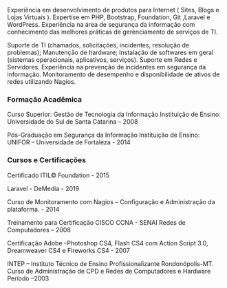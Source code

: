 Experiência em desenvolvimento de produtos para Internet ( Sites, Blogs e Lojas Virtuais ). 
Expertise em PHP, Bootstrap, Foundation, Git ,Laravel e WordPress.
Experiência na área de segurança da informação com conhecimento das melhores práticas de gerenciamento de serviços de TI.

Suporte de TI (chamados, solicitações, incidentes, resolução de problemas); Manutenção de hardware; Instalação de softwares em geral (sistemas operacionais, aplicativos, serviços). Suporte em Redes e Servidores. Experiência na prevenção de incidentes em segurança da informação. Monitoramento de desempenho e disponibilidade de ativos de redes utilizando Nagios.

### Formação Acadêmica

Curso Superior: Gestão de Tecnologia da Informação 
Instituição de Ensino: Universidade do Sul de Santa Catarina – 2008

Pós-Graduação em Segurança da Informação
Instituição de Ensino: UNIFOR – Universidade de Fortaleza - 2014

### Cursos e Certificações

Certificado ITIL© Foundation - 2015

Laravel - DeMedia - 2019

Curso de Monitoramento com Nagios – Configuração e Administração da plataforma. - 2014

Treinamento para Certificação CISCO CCNA - SENAI
Redes de Computadores – 2008

Certificação Adobe –Photoshop CS4,  Flash CS4 com Action Script 3.0, Dreamweaver CS4 e Fireworks CS4 - 2007

INTEP – Instituto Técnico de Ensino Profissionalizante Rondonópolis-MT. 
Curso de Administração de CPD e Redes de Computadores e Hardware
Período –2003
